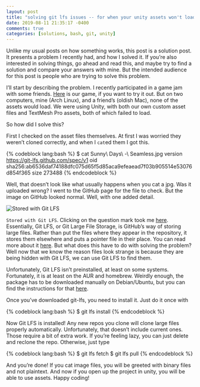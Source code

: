 ```yaml
---
layout: post
title: "solving git lfs issues -- for when your unity assets won't load"
date: 2019-08-11 21:35:17 -0400
comments: true
categories: [solutions, bash, git, unity]
---
```

Unlike my usual posts on how something works, this post is a solution post. It presents a problem I recently had, and how I solved it. If you’re also interested in solving things, go ahead and read this, and maybe try to find a solution and compare your answers with mine. But the intended audience for this post is people who are trying to solve this problem.

I’ll start by describing the problem. I recently participated in a game jam with some friends. [Here](https://hwkeyser.itch.io/one-engine-left) is our game, if you want to try it out. But on two computers, mine (Arch Linux), and a friend’s (oldish Mac), none of the assets would load. We were using Unity, with both our own custom asset files and TextMesh Pro assets, both of which failed to load.

So how did I solve this?

First I checked on the asset files themselves. At first I was worried they weren’t cloned correctly, and when I `cat`ed them I got this.

{% codeblock lang:bash %}
$ cat Sunny\ Days\ -\ Seamless.jpg
version https://git-lfs.github.com/spec/v1
oid sha256:ab6536daf74188dfc075d65f5d85aca9efeaead7f03b905514e53076d854f365
size 273488
{% endcodeblock %}

Well, that doesn’t look like what usually happens when you cat a jpg. Was it uploaded wrong? I went to the GitHub page for the file to check. But the image on GitHub looked normal. Well, with one added detail.

![Stored with Git LFS](images/2019/08/bloglfs.png)

`Stored with Git LFS`. Clicking on the question mark took me [here](https://help.github.com/en/articles/versioning-large-files). Essentially, Git LFS, or Git Large File Storage, is GitHub’s way of storing large files. Rather than put the files where they appear in the repository, it stores them elsewhere and puts a pointer file in their place. You can read more about it [here](https://help.github.com/en/articles/about-git-large-file-storage). But what does this have to do with solving the problem? Well now that we know the reason files look strange is because they are being hidden with Git LFS, we can use Git LFS to find them.

Unfortunately, Git LFS isn’t preinstalled, at least on some systems. Fortunately, it is at least on the AUR and homebrew. Weirdly enough, the package has to be downloaded manually on Debian/Ubuntu, but you can find the instructions for that [here](https://github.com/git-lfs/git-lfs/wiki/Installation#debian-and-ubuntu).

Once you’ve downloaded git-lfs, you need to install it. Just do it once with

{% codeblock lang:bash %}
$ git lfs install
{% endcodeblock %}

Now Git LFS is installed! Any new repos you clone will clone large files properly automatically. Unfortunately, that doesn’t include current ones. Those require a bit of extra work. If you’re feeling lazy, you can just delete and reclone the repo. Otherwise, just type

{% codeblock lang:bash %}
$ git lfs fetch
$ git lfs pull
{% endcodeblock %}

And you’re done! If you cat image files, you will be greeted with binary files and not plaintext. And now if you open up the project in unity, you will be able to use assets. Happy coding!

